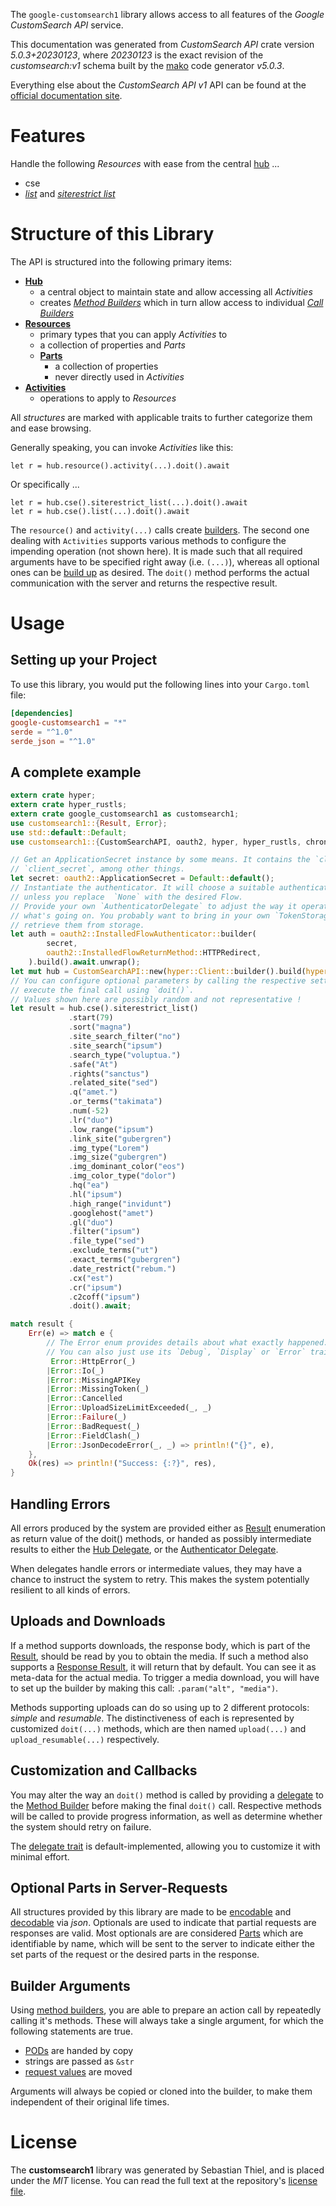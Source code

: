<!---
DO NOT EDIT !
This file was generated automatically from 'src/generator/templates/api/README.md.mako'
DO NOT EDIT !
-->
The `google-customsearch1` library allows access to all features of the *Google CustomSearch API* service.

This documentation was generated from *CustomSearch API* crate version *5.0.3+20230123*, where *20230123* is the exact revision of the *customsearch:v1* schema built by the [mako](http://www.makotemplates.org/) code generator *v5.0.3*.

Everything else about the *CustomSearch API* *v1* API can be found at the
[official documentation site](https://developers.google.com/custom-search/v1/introduction).
# Features

Handle the following *Resources* with ease from the central [hub](https://docs.rs/google-customsearch1/5.0.3+20230123/google_customsearch1/CustomSearchAPI) ...

* cse
 * [*list*](https://docs.rs/google-customsearch1/5.0.3+20230123/google_customsearch1/api::CseListCall) and [*siterestrict list*](https://docs.rs/google-customsearch1/5.0.3+20230123/google_customsearch1/api::CseSiterestrictListCall)




# Structure of this Library

The API is structured into the following primary items:

* **[Hub](https://docs.rs/google-customsearch1/5.0.3+20230123/google_customsearch1/CustomSearchAPI)**
    * a central object to maintain state and allow accessing all *Activities*
    * creates [*Method Builders*](https://docs.rs/google-customsearch1/5.0.3+20230123/google_customsearch1/client::MethodsBuilder) which in turn
      allow access to individual [*Call Builders*](https://docs.rs/google-customsearch1/5.0.3+20230123/google_customsearch1/client::CallBuilder)
* **[Resources](https://docs.rs/google-customsearch1/5.0.3+20230123/google_customsearch1/client::Resource)**
    * primary types that you can apply *Activities* to
    * a collection of properties and *Parts*
    * **[Parts](https://docs.rs/google-customsearch1/5.0.3+20230123/google_customsearch1/client::Part)**
        * a collection of properties
        * never directly used in *Activities*
* **[Activities](https://docs.rs/google-customsearch1/5.0.3+20230123/google_customsearch1/client::CallBuilder)**
    * operations to apply to *Resources*

All *structures* are marked with applicable traits to further categorize them and ease browsing.

Generally speaking, you can invoke *Activities* like this:

```Rust,ignore
let r = hub.resource().activity(...).doit().await
```

Or specifically ...

```ignore
let r = hub.cse().siterestrict_list(...).doit().await
let r = hub.cse().list(...).doit().await
```

The `resource()` and `activity(...)` calls create [builders][builder-pattern]. The second one dealing with `Activities`
supports various methods to configure the impending operation (not shown here). It is made such that all required arguments have to be
specified right away (i.e. `(...)`), whereas all optional ones can be [build up][builder-pattern] as desired.
The `doit()` method performs the actual communication with the server and returns the respective result.

# Usage

## Setting up your Project

To use this library, you would put the following lines into your `Cargo.toml` file:

```toml
[dependencies]
google-customsearch1 = "*"
serde = "^1.0"
serde_json = "^1.0"
```

## A complete example

```Rust
extern crate hyper;
extern crate hyper_rustls;
extern crate google_customsearch1 as customsearch1;
use customsearch1::{Result, Error};
use std::default::Default;
use customsearch1::{CustomSearchAPI, oauth2, hyper, hyper_rustls, chrono, FieldMask};

// Get an ApplicationSecret instance by some means. It contains the `client_id` and
// `client_secret`, among other things.
let secret: oauth2::ApplicationSecret = Default::default();
// Instantiate the authenticator. It will choose a suitable authentication flow for you,
// unless you replace  `None` with the desired Flow.
// Provide your own `AuthenticatorDelegate` to adjust the way it operates and get feedback about
// what's going on. You probably want to bring in your own `TokenStorage` to persist tokens and
// retrieve them from storage.
let auth = oauth2::InstalledFlowAuthenticator::builder(
        secret,
        oauth2::InstalledFlowReturnMethod::HTTPRedirect,
    ).build().await.unwrap();
let mut hub = CustomSearchAPI::new(hyper::Client::builder().build(hyper_rustls::HttpsConnectorBuilder::new().with_native_roots().https_or_http().enable_http1().build()), auth);
// You can configure optional parameters by calling the respective setters at will, and
// execute the final call using `doit()`.
// Values shown here are possibly random and not representative !
let result = hub.cse().siterestrict_list()
             .start(79)
             .sort("magna")
             .site_search_filter("no")
             .site_search("ipsum")
             .search_type("voluptua.")
             .safe("At")
             .rights("sanctus")
             .related_site("sed")
             .q("amet.")
             .or_terms("takimata")
             .num(-52)
             .lr("duo")
             .low_range("ipsum")
             .link_site("gubergren")
             .img_type("Lorem")
             .img_size("gubergren")
             .img_dominant_color("eos")
             .img_color_type("dolor")
             .hq("ea")
             .hl("ipsum")
             .high_range("invidunt")
             .googlehost("amet")
             .gl("duo")
             .filter("ipsum")
             .file_type("sed")
             .exclude_terms("ut")
             .exact_terms("gubergren")
             .date_restrict("rebum.")
             .cx("est")
             .cr("ipsum")
             .c2coff("ipsum")
             .doit().await;

match result {
    Err(e) => match e {
        // The Error enum provides details about what exactly happened.
        // You can also just use its `Debug`, `Display` or `Error` traits
         Error::HttpError(_)
        |Error::Io(_)
        |Error::MissingAPIKey
        |Error::MissingToken(_)
        |Error::Cancelled
        |Error::UploadSizeLimitExceeded(_, _)
        |Error::Failure(_)
        |Error::BadRequest(_)
        |Error::FieldClash(_)
        |Error::JsonDecodeError(_, _) => println!("{}", e),
    },
    Ok(res) => println!("Success: {:?}", res),
}

```
## Handling Errors

All errors produced by the system are provided either as [Result](https://docs.rs/google-customsearch1/5.0.3+20230123/google_customsearch1/client::Result) enumeration as return value of
the doit() methods, or handed as possibly intermediate results to either the
[Hub Delegate](https://docs.rs/google-customsearch1/5.0.3+20230123/google_customsearch1/client::Delegate), or the [Authenticator Delegate](https://docs.rs/yup-oauth2/*/yup_oauth2/trait.AuthenticatorDelegate.html).

When delegates handle errors or intermediate values, they may have a chance to instruct the system to retry. This
makes the system potentially resilient to all kinds of errors.

## Uploads and Downloads
If a method supports downloads, the response body, which is part of the [Result](https://docs.rs/google-customsearch1/5.0.3+20230123/google_customsearch1/client::Result), should be
read by you to obtain the media.
If such a method also supports a [Response Result](https://docs.rs/google-customsearch1/5.0.3+20230123/google_customsearch1/client::ResponseResult), it will return that by default.
You can see it as meta-data for the actual media. To trigger a media download, you will have to set up the builder by making
this call: `.param("alt", "media")`.

Methods supporting uploads can do so using up to 2 different protocols:
*simple* and *resumable*. The distinctiveness of each is represented by customized
`doit(...)` methods, which are then named `upload(...)` and `upload_resumable(...)` respectively.

## Customization and Callbacks

You may alter the way an `doit()` method is called by providing a [delegate](https://docs.rs/google-customsearch1/5.0.3+20230123/google_customsearch1/client::Delegate) to the
[Method Builder](https://docs.rs/google-customsearch1/5.0.3+20230123/google_customsearch1/client::CallBuilder) before making the final `doit()` call.
Respective methods will be called to provide progress information, as well as determine whether the system should
retry on failure.

The [delegate trait](https://docs.rs/google-customsearch1/5.0.3+20230123/google_customsearch1/client::Delegate) is default-implemented, allowing you to customize it with minimal effort.

## Optional Parts in Server-Requests

All structures provided by this library are made to be [encodable](https://docs.rs/google-customsearch1/5.0.3+20230123/google_customsearch1/client::RequestValue) and
[decodable](https://docs.rs/google-customsearch1/5.0.3+20230123/google_customsearch1/client::ResponseResult) via *json*. Optionals are used to indicate that partial requests are responses
are valid.
Most optionals are are considered [Parts](https://docs.rs/google-customsearch1/5.0.3+20230123/google_customsearch1/client::Part) which are identifiable by name, which will be sent to
the server to indicate either the set parts of the request or the desired parts in the response.

## Builder Arguments

Using [method builders](https://docs.rs/google-customsearch1/5.0.3+20230123/google_customsearch1/client::CallBuilder), you are able to prepare an action call by repeatedly calling it's methods.
These will always take a single argument, for which the following statements are true.

* [PODs][wiki-pod] are handed by copy
* strings are passed as `&str`
* [request values](https://docs.rs/google-customsearch1/5.0.3+20230123/google_customsearch1/client::RequestValue) are moved

Arguments will always be copied or cloned into the builder, to make them independent of their original life times.

[wiki-pod]: http://en.wikipedia.org/wiki/Plain_old_data_structure
[builder-pattern]: http://en.wikipedia.org/wiki/Builder_pattern
[google-go-api]: https://github.com/google/google-api-go-client

# License
The **customsearch1** library was generated by Sebastian Thiel, and is placed
under the *MIT* license.
You can read the full text at the repository's [license file][repo-license].

[repo-license]: https://github.com/Byron/google-apis-rsblob/main/LICENSE.md

